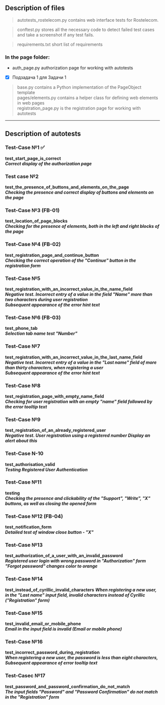 ## Description of files  
> autotests_rostelecom.py contains web interface tests for Rostelecom.   

> conftest.py stores all the necessary code to detect failed test cases and take a screenshot if any test fails.   

> requirements.txt short list of requirements 
### In the page folder:    
   * auth_page.py authorization page for working with autotests 
   * [X] Подзадача 1 для Задачи 1  
   > base.py contains a Python implementation of the PageObject template   
   > pages/elements.py contains a helper class for defining web elements in web pages   
   > registration_page.py is the registration page for working with autotests  
------
## Description of autotests
### Test-Case №1  :white_check_mark:
**test_start_page_is_correct**  
***Correct display of the authorization page***    
### Test case №2
**test_the_presence_of_buttons_and_elements_on_the_page**  
***Checking the presence and correct display of buttons and elements on the page***  
### Test-Case №3 (FB-01) 
**test_location_of_page_blocks**  
***Checking for the presence of elements, both in the left and right blocks of the page***   
### Test-Case №4 (FB-02)  
**test_registration_page_and_continue_button**  
***Checking the correct operation of the "Continue" button in the registration form***   
### Test-Case №5  
**test_registration_with_an_incorrect_value_in_the_name_field**   
***Negative test. Incorrect entry of a value in the field "Name" more than two characters during user registration  
Subsequent appearance of the error hint text***    
### Test-Case №6 (FB-03)
**test_phone_tab**  
***Selection tab name test "Number"***  
### Test-Case №7  
**test_registration_with_an_incorrect_value_in_the_last_name_field**  
***Negative test. Incorrect entry of a value in the "Last name" field of more than thirty characters, when registering a user   
Subsequent appearance of the error hint text***   
### Test-Case №8  
**test_registration_page_with_empty_name_field**   
***Checking for user registration with an empty "name" field followed by the error tooltip text***   
### Test-Case №9  
**test_registration_of_an_already_registered_user**  
***Negative test. User registration using a registered number
Display an alert about this***   
### Test-Case N-10  
**test_authorisation_valid**  
***Testing Registered User Authentication***   
### Test-Case №11   
**testing**  
***Checking the presence and clickability of the "Support", "Write", "X" buttons, as well as closing the opened form***   
### Test-Case №12 (FB-04)   
**test_notification_form**  
***Detailed test of window close button - "X"***
### Test-Case №13  
**test_authorization_of_a_user_with_an_invalid_password**  
***Registered user login with wrong password in "Authorization" form
"Forgot password" changes color to orange***   
### Test-Case №14   
**test_instead_of_cyrillic_invalid_characters**
***When registering a new user, in the "Last name" input field, invalid characters instead of Cyrillic ("Registration" form)***   
### Test-Case №15  
**test_invalid_email_or_mobile_phone**  
***Email in the input field is invalid (Email or mobile phone)***  
### Test-Case №16  
**test_incorrect_password_during_registration**  
***When registering a new user, the password is less than eight characters,
Subsequent appearance of error tooltip text***  
### Test-Caseс №17  
**test_password_and_password_confirmation_do_not_match**   
***The input fields "Password" and "Password Confirmation" do not match in the "Registration" form***
